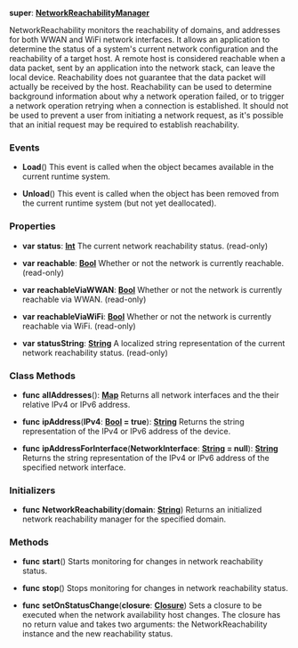 **super**: **[NetworkReachabilityManager](NetworkReachabilityManager.md)**

NetworkReachability monitors the reachability of domains, and addresses for both WWAN and WiFi network interfaces. It allows an application to determine the status of a system's current network configuration and the reachability of a target host. A remote host is considered reachable when a data packet, sent by an application into the network stack, can leave the local device. Reachability does not guarantee that the data packet will actually be received by the host. Reachability can be used to determine background information about why a network operation failed, or to trigger a network operation retrying when a connection is established. It should not be used to prevent a user from initiating a network request, as it's possible that an initial request may be required to establish reachability.

### Events

* **Load**()
This event is called when the object becames available in the current runtime system.

* **Unload**()
This event is called when the object has been removed from the current runtime system (but not yet deallocated).



### Properties

* **var** **status**: **[Int](../gravity/types.md)**
The current network reachability status. \(read-only\)

* **var** **reachable**: **[Bool](../gravity/types.md)**
Whether or not the network is currently reachable. \(read-only\)

* **var** **reachableViaWWAN**: **[Bool](../gravity/types.md)**
Whether or not the network is currently reachable via WWAN. \(read-only\)

* **var** **reachableViaWiFi**: **[Bool](../gravity/types.md)**
Whether or not the network is currently reachable via WiFi. \(read-only\)

* **var** **statusString**: **[String](../gravity/types.md)**
A localized string representation of the current network reachability status. \(read-only\)



### Class Methods

* **func** **allAddresses**(): <strong>[Map](../gravity/map.md)</strong> 
Returns all network interfaces and the their relative IPv4 or IPv6 address.

* **func** **ipAddress**(**IPv4**: **[Bool](../gravity/types.md) = true**): <strong>[String](../gravity/types.md)</strong> 
Returns the string representation of the IPv4 or IPv6 address of the device.

* **func** **ipAddressForInterface**(**NetworkInterface**: **[String](../gravity/types.md) = null**): <strong>[String](../gravity/types.md)</strong> 
Returns the string representation of the IPv4 or IPv6 address of the specified network interface.



### Initializers

* **func** **NetworkReachability**(**domain**: **[String](../gravity/types.md)**)
Returns an initialized network reachability manager for the specified domain.



### Methods

* **func** **start**()
Starts monitoring for changes in network reachability status.

* **func** **stop**()
Stops monitoring for changes in network reachability status.

* **func** **setOnStatusChange**(**closure**: **[Closure](../gravity/closure.md)**)
Sets a closure to be executed when the network availability host changes. The closure has no return value and takes two arguments: the NetworkReachability instance and the new reachability status.





